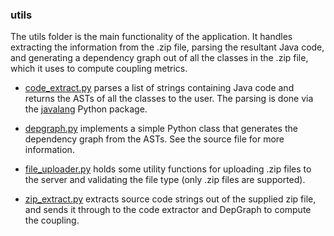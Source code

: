 ### utils
The utils folder is the main functionality of the application. It handles extracting the information from the .zip file, parsing the resultant Java code, and generating a dependency graph out of all the classes in the .zip file, which it uses to compute coupling metrics.

* [code_extract.py](code_extract.py) parses a list of strings containing Java code and returns the ASTs of all the classes to the user. The parsing is done via the [javalang](https://github.com/c2nes/javalang) Python package.

* [depgraph.py](depgraph.py) implements a simple Python class that generates the dependency graph from the ASTs. See the source file for more information.

* [file_uploader.py](file_uploader.py) holds some utility functions for uploading .zip files to the server and validating the file type (only .zip files are supported).

* [zip_extract.py](zip_extract.py) extracts source code strings out of the supplied zip file, and sends it through to the code extractor and DepGraph to compute the coupling.
